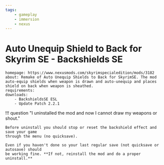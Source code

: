```yaml
---
tags:
    - gameplay
    - immersion
    - nexus
---
```


# Auto Unequip Shield to Back for Skyrim SE - Backshields SE

```project_info
homepage: https://www.nexusmods.com/skyrimspecialedition/mods/3182
about: Remake of Auto Unequip Shields to Back for SkyrimSE. The mod auto-equip shields when weapon is drawn and auto-unequip and places shield on back when weapon is sheathed.
requirements:
downloads:
    - BackshieldsSE ESL
    - Update Patch 2.2.1
```

!!! question "I uninstalled the mod and now I cannot draw my weapons or shout."

    Before uninstall you should stop or reset the backshield effect and save your game
    through the menu (no quicksave).

    Even if you haven't done so your last regular save (not quicksave or autosave) should
    be working fine. **If not, reinstall the mod and do a proper uninstall.**
